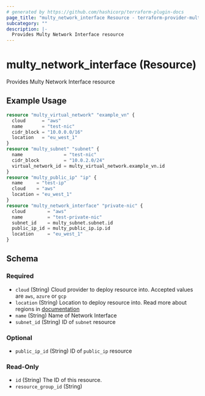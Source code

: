 ```yaml
---
# generated by https://github.com/hashicorp/terraform-plugin-docs
page_title: "multy_network_interface Resource - terraform-provider-multy"
subcategory: ""
description: |-
  Provides Multy Network Interface resource
---
```


# multy_network_interface (Resource)

Provides Multy Network Interface resource

## Example Usage

```terraform
resource "multy_virtual_network" "example_vn" {
  cloud      = "aws"
  name       = "test-nic"
  cidr_block = "10.0.0.0/16"
  location   = "eu_west_1"
}
resource "multy_subnet" "subnet" {
  name               = "test-nic"
  cidr_block         = "10.0.2.0/24"
  virtual_network_id = multy_virtual_network.example_vn.id
}
resource "multy_public_ip" "ip" {
  name     = "test-ip"
  cloud    = "aws"
  location = "eu_west_1"
}
resource "multy_network_interface" "private-nic" {
  cloud        = "aws"
  name         = "test-private-nic"
  subnet_id    = multy_subnet.subnet.id
  public_ip_id = multy_public_ip.ip.id
  location     = "eu_west_1"
}
```

<!-- schema generated by tfplugindocs -->
## Schema

### Required

- `cloud` (String) Cloud provider to deploy resource into. Accepted values are `aws`, `azure` or `gcp`
- `location` (String) Location to deploy resource into. Read more about regions in [documentation](https://docs.multy.dev/regions)
- `name` (String) Name of Network Interface
- `subnet_id` (String) ID of `subnet` resource

### Optional

- `public_ip_id` (String) ID of `public_ip` resource

### Read-Only

- `id` (String) The ID of this resource.
- `resource_group_id` (String)


